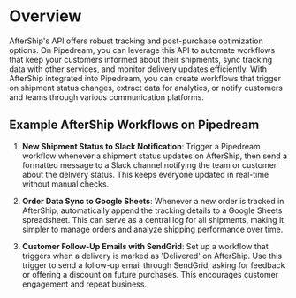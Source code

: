 # Overview

AfterShip's API offers robust tracking and post-purchase optimization options. On Pipedream, you can leverage this API to automate workflows that keep your customers informed about their shipments, sync tracking data with other services, and monitor delivery updates efficiently. With AfterShip integrated into Pipedream, you can create workflows that trigger on shipment status changes, extract data for analytics, or notify customers and teams through various communication platforms.

## Example AfterShip Workflows on Pipedream

1. **New Shipment Status to Slack Notification**: Trigger a Pipedream workflow whenever a shipment status updates on AfterShip, then send a formatted message to a Slack channel notifying the team or customer about the delivery status. This keeps everyone updated in real-time without manual checks.

2. **Order Data Sync to Google Sheets**: Whenever a new order is tracked in AfterShip, automatically append the tracking details to a Google Sheets spreadsheet. This can serve as a central log for all shipments, making it simpler to manage orders and analyze shipping performance over time.

3. **Customer Follow-Up Emails with SendGrid**: Set up a workflow that triggers when a delivery is marked as 'Delivered' on AfterShip. Use this trigger to send a follow-up email through SendGrid, asking for feedback or offering a discount on future purchases. This encourages customer engagement and repeat business.
